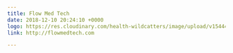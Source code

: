 ```yaml
---
title: Flow Med Tech
date: 2018-12-10 20:24:10 +0000
logo: https://res.cloudinary.com/health-wildcatters/image/upload/v1544473461/Flow%20MedTech%20%20Web%20Ready.jpg
link: http://flowmedtech.com

---
```

